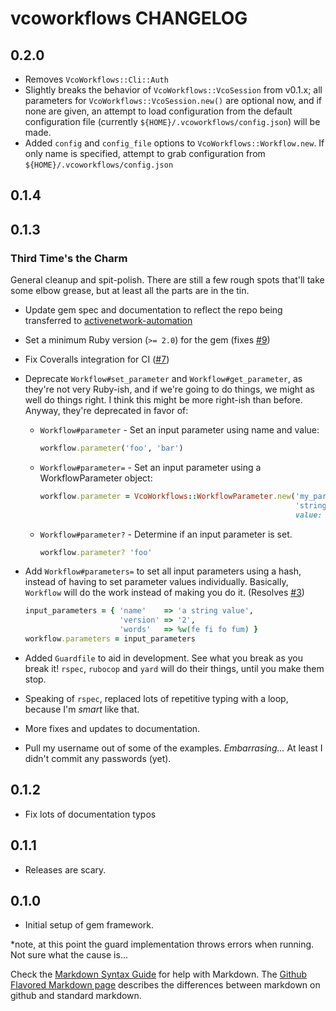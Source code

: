 vcoworkflows CHANGELOG
================

## 0.2.0

- Removes `VcoWorkflows::Cli::Auth`
- Slightly breaks the behavior of `VcoWorkflows::VcoSession` from v0.1.x; all parameters for `VcoWorkflows::VcoSession.new()` are optional now, and if none are given, an attempt to load configuration from the default configuration file (currently `${HOME}/.vcoworkflows/config.json`) will be made.
- Added `config` and `config_file` options to `VcoWorkflows::Workflow.new`. If only name is specified, attempt to grab configuration from `${HOME}/.vcoworkflows/config.json`

## 0.1.4

## 0.1.3

### Third Time's the Charm

General cleanup and spit-polish. There are still a few rough spots that'll take some elbow grease, but at least all the parts are in the tin.

- Update gem spec and documentation to reflect the repo being transferred to [activenetwork-automation](https://github.com/activenetwork-automation)
- Set a minimum Ruby version (`>= 2.0`) for the gem (fixes [#9](https://github.com/activenetwork-automation/vcoworkflows/issues/9))
- Fix Coveralls integration for CI ([#7](https://github.com/activenetwork-automation/vcoworkflows/issues/7))
- Deprecate `Workflow#set_parameter` and `Workflow#get_parameter`, as they're not very Ruby-ish, and if we're going to do things, we might as well do things right. I think this might be more right-ish than before. Anyway, they're deprecated in favor of:
  - `Workflow#parameter` - Set an input parameter using name and value:
    ```ruby
    workflow.parameter('foo', 'bar')
    ```

  - `Workflow#parameter=` - Set an input parameter using a WorkflowParameter object:
    ```ruby
    workflow.parameter = VcoWorkflows::WorkflowParameter.new('my_parameter',
                                                             'string',
                                                             value: 'foo')
    ```

  - `Workflow#parameter?` - Determine if an input parameter is set.
    ```ruby
    workflow.parameter? 'foo'
    ```

- Add `Workflow#parameters=` to set all input parameters using a hash, instead of having to set parameter values individually. Basically, `Workflow` will do the work instead of making you do it. (Resolves [#3](https://github.com/activenetwork-automation/vcoworkflows/issues/3))
  ```ruby
  input_parameters = { 'name'    => 'a string value',
                       'version' => '2',
                       'words'   => %w(fe fi fo fum) }
  workflow.parameters = input_parameters
  ```

- Added `Guardfile` to aid in development. See what you break as you break it! `rspec`, `rubocop` and `yard` will do their things, until you make them stop.
- Speaking of `rspec`, replaced lots of repetitive typing with a loop, because I'm *smart* like that.
- More fixes and updates to documentation.
- Pull my username out of some of the examples. *Embarrasing...* At least I didn't commit any passwords (yet).

## 0.1.2

- Fix lots of documentation typos

## 0.1.1

- Releases are scary.

## 0.1.0

* Initial setup of gem framework.

*note, at this point the guard implementation throws errors when running. Not sure what the cause is...


Check the [Markdown Syntax Guide](http://daringfireball.net/projects/markdown/syntax) for help with Markdown.
The [Github Flavored Markdown page](http://github.github.com/github-flavored-markdown/) describes the differences between markdown on github and standard markdown.
